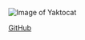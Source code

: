 ![Image of Yaktocat](https://avatars.githubusercontent.com/u/170270?s=64&v=4)

[GitHub](http://github.com)
